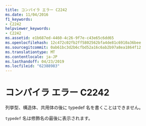 ```yaml
---
title: コンパイラ エラー C2242
ms.date: 11/04/2016
f1_keywords:
- C2242
helpviewer_keywords:
- C2242
ms.assetid: e1b687ed-4460-4c26-9f7e-c43e65c6dd65
ms.openlocfilehash: 12c472c02fb2ff5802562bfa4de81c6910a36bee
ms.sourcegitcommit: 0ab61bc3d2b6cfbd52a16c6ab2b97a8ea1864f12
ms.translationtype: MT
ms.contentlocale: ja-JP
ms.lasthandoff: 04/23/2019
ms.locfileid: "62388983"
---
```

# <a name="compiler-error-c2242"></a>コンパイラ エラー C2242

列挙型、構造体、共用体の後に typedef 名を書くことはできません。

`typedef` 名は修飾名の最後に表示されます。